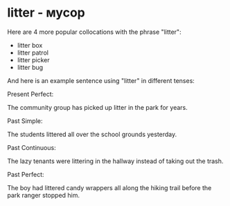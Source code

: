 # litter - мусор




Here are 4 more popular collocations with the phrase "litter":

- litter box
- litter patrol
- litter picker
- litter bug

And here is an example sentence using "litter" in different tenses:

Present Perfect:

The community group has picked up litter in the park for years.

Past Simple:

The students littered all over the school grounds yesterday.

Past Continuous:

The lazy tenants were littering in the hallway instead of taking out the trash.

Past Perfect:

The boy had littered candy wrappers all along the hiking trail before the park ranger stopped him.